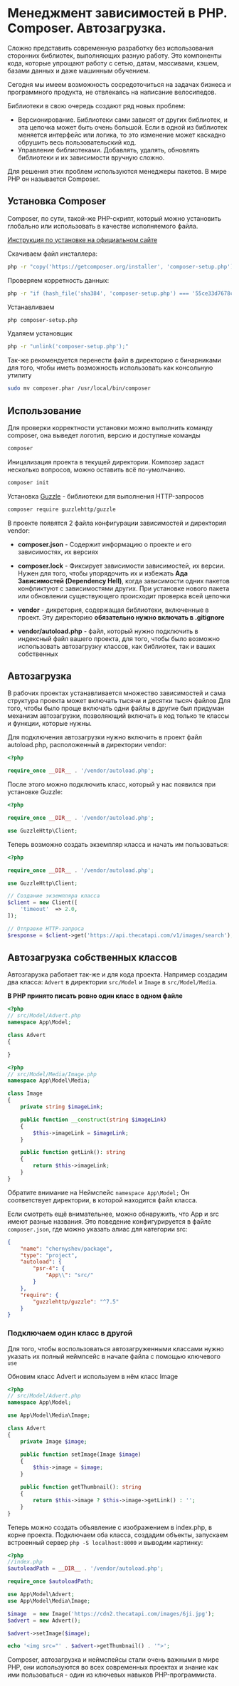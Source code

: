 # Менеджмент зависимостей в PHP. Composer. Автозагрузка.

Сложно представить современную разработку без использования сторонних библиотек, выполняющих разную работу. Это компоненты кода, которые упрощают работу с сетью, датам, массивами, кэшем, базами данных и даже машинным обучением.

Сегодня мы имеем возможность сосредоточиться на задачах бизнеса и программного продукта, не отвлекаясь на написание велосипедов.

Библиотеки в свою очередь создают ряд новых проблем:
 - Версионирование. Библиотеки сами зависят от других библиотек, и эта цепочка может быть очень большой. Если в одной из библиотек меняется интерфейс или логика, то это изменение может каскадно обрушить весь пользовательский код.
 - Управление библиотеками. Добавлять, удалять, обновлять библиотеки и их зависимости вручную сложно.

 Для решения этих проблем используются менеджеры пакетов. В мире PHP он называется Composer.

## Установка Composer
Composer, по сути, такой-же PHP-скрипт, который можно установить глобально или использовать в качестве исполняемого файла.

[Инструкция по установке на официальном сайте](https://getcomposer.org/download/)

Скачиваем файл инсталлера:
```bash
php -r "copy('https://getcomposer.org/installer', 'composer-setup.php');"
```
Проверяем корретность данных:
```bash
php -r "if (hash_file('sha384', 'composer-setup.php') === '55ce33d7678c5a611085589f1f3ddf8b3c52d662cd01d4ba75c0ee0459970c2200a51f492d557530c71c15d8dba01eae') { echo 'Installer verified'; } else { echo 'Installer corrupt'; unlink('composer-setup.php'); } echo PHP_EOL;"
```

Устанавливаем
```bash
php composer-setup.php
```

Удаляем установщик
```bash
php -r "unlink('composer-setup.php');"
```

Так-же рекомендуется перенести файл в директорию с бинарниками для того, чтобы иметь возможность использовать как консольную утилиту
```bash
sudo mv composer.phar /usr/local/bin/composer
```

## Использование

Для проверки корректности установки можно выполнить команду composer, она выведет логотип, версию и доступные команды
```bash
composer
```

Иницализация проекта в текущей директории. Композер задаст несколько вопросов, можно оставить всё по-умолчанию.
```bash
composer init
```

Установка [Guzzle](https://docs.guzzlephp.org/en/stable/overview.html#installation) - библиотеки для выполнения HTTP-запросов
```bash
composer require guzzlehttp/guzzle
```

В проекте появятся 2 файла конфигурации зависимостей и директория vendor:
- **composer.json** - Содержит информацию о проекте и его зависимостях, их версиях

- **composer.lock** - Фиксирует зависимости зависимостей, их версии.
Нужен для того, чтобы упорядочить их и избежать **Ада Зависимостей (Dependency Hell)**,
когда зависимости одних пакетов конфликтуют с зависимостями других.
При установке нового пакета или обновлении существующего происходит проверка всей цепочки

- **vendor** - дикретория, содержащая библиотеки, включенные в проект. Эту директорию **обязательно нужно включать в .gitignore** 

- **vendor/autoload.php** - файл, который нужно подключить в индексный файл вашего проекта, для того, чтобы было возможно использовать автозагрузку классов, как библиотек, так и ваших собственных

## Автозагрузка
В рабочих проектах устанавливается множество зависимостей и сама структура проекта может включать тысячи и десятки тысяч файлов
Для того, чтобы было проще включать одни файлы в другие был придуман механизм автозагрузки, позволяющий включать в код только те классы и функции, которые нужны.

Для подключения автозагрузки нужно включить в проект файл autoload.php, расположенный в директории vendor:
```php
<?php

require_once __DIR__ . '/vendor/autoload.php';
```

После этого можно подключить класс, который у нас появился при установке Guzzle:
```php
<?php

require_once __DIR__ . '/vendor/autoload.php';

use GuzzleHttp\Client;
```

Теперь возможно создать экземпляр класса и начать им пользоваться:
```php
<?php

require_once __DIR__ . '/vendor/autoload.php';

use GuzzleHttp\Client;

// Создание экземпляра класса
$client = new Client([
    'timeout'  => 2.0,
]);

// Отправке HTTP-запроса
$response = $client->get('https://api.thecatapi.com/v1/images/search');
```

## Автозагрузка собственных классов
Автозгарузка работает так-же и для кода проекта.
Например создадим два класса: ```Advert``` в директории ```src/Model``` и ```Image``` в ```src/Model/Media```.

**В PHP принято писать ровно один класс в одном файле**
```php
<?php
// src/Model/Advert.php
namespace App\Model;

class Advert
{

}
```
```php
<?php
// src/Model/Media/Image.php
namespace App\Model\Media;

class Image
{
    private string $imageLink;

    public function __construct(string $imageLink)
    {
        $this->imageLink = $imageLink;
    }

    public function getLink(): string
    {
        return $this->imageLink;
    }
}
```
Обратите внимание на Неймспейс ```namespace App\Model;```
Он соответствует директории, в которой находится файл класса.

Если смотреть ещё внимательнее, можно обнаружить, что App и src имеют разные названия. Это поведение конфигурируется в файле ```composer.json```, где можно указать алиас для категории src:
```json
{
    "name": "chernyshev/package",
    "type": "project",
    "autoload": {
        "psr-4": {
            "App\\": "src/"
        }
    },
    "require": {
        "guzzlehttp/guzzle": "^7.5"
    }
}
```

### Подключаем один класс в другой
Для того, чтобы воспользоваться автозагруженными классами нужно указать их полный неймпсейс в начале файла с помощью ключевого ```use```

Обновим класс Advert и используем в нём класс Image
```php
<?php
// src/Model/Advert.php
namespace App\Model;

use App\Model\Media\Image;

class Advert
{
    private Image $image;

    public function setImage(Image $image)
    {
        $this->image = $image;
    }

    public function getThumbnail(): string
    {
        return $this->image ? $this->image->getLink() : '';
    }
}
```

Теперь можно создать объявление с изображением в index.php, в корне проекта.
Подключаем оба класса, создадим объекты, запускаем встроенный сервер ```php -S localhost:8000``` и выводим картинку:

```php
<?php
//index.php
$autoloadPath = __DIR__ . '/vendor/autoload.php';

require_once $autoloadPath;

use App\Model\Advert;
use App\Model\Media\Image;

$image  = new Image('https://cdn2.thecatapi.com/images/6ji.jpg');
$advert = new Advert();

$advert->setImage($image);

echo '<img src="' . $advert->getThumbnail() . '">';
```

Composer, автозагрузка и неймспейсы стали очень важными в мире PHP, они используются во всех современных проектах и знание как ими пользоваться - один из ключевых навыков PHP-программиста.
